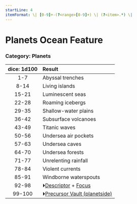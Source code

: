 ```yaml
---
startLine: 4
itemFormat: \| [0-9]+-(?<range>[0-9]+) \| (?<item>.*) \|
---
```

# Planets Ocean Feature
### Category: Planets

| dice: 1d100 | Result |
|:----:|:-------|
| 1-7 | Abyssal trenches |
| 8-14 | Living islands |
| 15-21 | Luminescent seas |
| 22-28 | Roaming icebergs |
| 29-35 | Shallow-water plains |
| 36-42 | Subsurface volcanoes |
| 43-49 | Titanic waves |
| 50-56 | Undersea air pockets |
| 57-63 | Undersea caves |
| 64-70 | Undersea forests |
| 71-77 | Unrelenting rainfall |
| 78-84 | Violent currents |
| 85-91 | Windborne waterspouts |
| 92-98 | ⏵[Descriptor](Core_Descriptor.md) + [Focus](Core_Focus.md) |
| 99-100 | ⏵[Precursor Vault (planetside)](Vaults_Form.md) |
